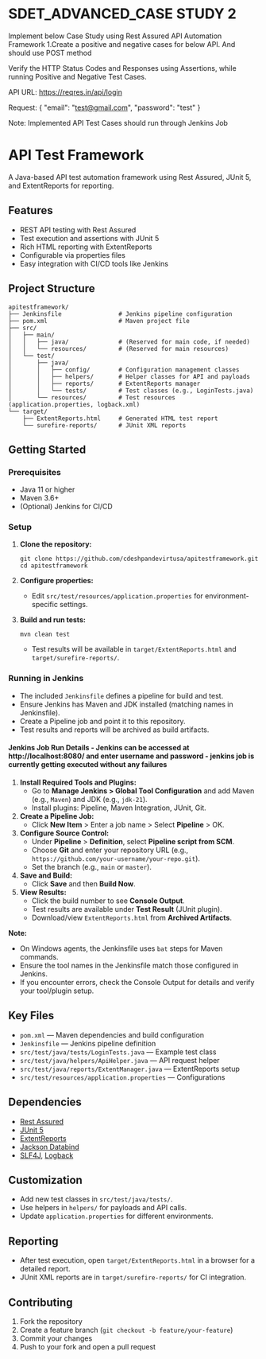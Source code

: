 # SDET_ADVANCED_CASE STUDY 2
Implement below Case Study using Rest Assured API Automation Framework
1.Create a positive and negative cases for below API. 
And should use POST method 

Verify the HTTP Status Codes and Responses using Assertions, while running Positive and Negative Test Cases. 

API URL:  https://reqres.in/api/login


Request:
{
    "email": "test@gmail.com",
    "password": "test"
}

Note: Implemented API Test Cases should run through Jenkins Job
# API Test Framework

A Java-based API test automation framework using Rest Assured, JUnit 5, and ExtentReports for reporting.

## Features
- REST API testing with Rest Assured
- Test execution and assertions with JUnit 5
- Rich HTML reporting with ExtentReports
- Configurable via properties files
- Easy integration with CI/CD tools like Jenkins

## Project Structure
```
apitestframework/
├── Jenkinsfile                # Jenkins pipeline configuration
├── pom.xml                    # Maven project file
├── src/
│   ├── main/
│   │   ├── java/              # (Reserved for main code, if needed)
│   │   └── resources/         # (Reserved for main resources)
│   └── test/
│       ├── java/
│       │   ├── config/        # Configuration management classes
│       │   ├── helpers/       # Helper classes for API and payloads
│       │   ├── reports/       # ExtentReports manager
│       │   └── tests/         # Test classes (e.g., LoginTests.java)
│       └── resources/         # Test resources (application.properties, logback.xml)
└── target/
    ├── ExtentReports.html     # Generated HTML test report
    └── surefire-reports/      # JUnit XML reports
```

## Getting Started

### Prerequisites
- Java 11 or higher
- Maven 3.6+
- (Optional) Jenkins for CI/CD

### Setup
1. **Clone the repository:**
   ```
   git clone https://github.com/cdeshpandevirtusa/apitestframework.git
   cd apitestframework
   ```
2. **Configure properties:**
   - Edit `src/test/resources/application.properties` for environment-specific settings.

3. **Build and run tests:**
   ```
   mvn clean test
   ```
   - Test results will be available in `target/ExtentReports.html` and `target/surefire-reports/`.

### Running in Jenkins
- The included `Jenkinsfile` defines a pipeline for build and test.
- Ensure Jenkins has Maven and JDK installed (matching names in Jenkinsfile).
- Create a Pipeline job and point it to this repository.
- Test results and reports will be archived as build artifacts.

#### Jenkins Job Run Details - Jenkins can be accessed at http://localhost:8080/ and enter username and password - jenkins job is currently getting executed without any failures
1. **Install Required Tools and Plugins:**
   - Go to **Manage Jenkins > Global Tool Configuration** and add Maven (e.g., `Maven`) and JDK (e.g., `jdk-21`).
   - Install plugins: Pipeline, Maven Integration, JUnit, Git.
2. **Create a Pipeline Job:**
   - Click **New Item** > Enter a job name > Select **Pipeline** > OK.
3. **Configure Source Control:**
   - Under **Pipeline** > **Definition**, select **Pipeline script from SCM**.
   - Choose **Git** and enter your repository URL (e.g., `https://github.com/your-username/your-repo.git`).
   - Set the branch (e.g., `main` or `master`).
4. **Save and Build:**
   - Click **Save** and then **Build Now**.
5. **View Results:**
   - Click the build number to see **Console Output**.
   - Test results are available under **Test Result** (JUnit plugin).
   - Download/view `ExtentReports.html` from **Archived Artifacts**.
 

**Note:**
- On Windows agents, the Jenkinsfile uses `bat` steps for Maven commands.
- Ensure the tool names in the Jenkinsfile match those configured in Jenkins.
- If you encounter errors, check the Console Output for details and verify your tool/plugin setup.

## Key Files
- `pom.xml` — Maven dependencies and build configuration
- `Jenkinsfile` — Jenkins pipeline definition
- `src/test/java/tests/LoginTests.java` — Example test class
- `src/test/java/helpers/ApiHelper.java` — API request helper
- `src/test/java/reports/ExtentManager.java` — ExtentReports setup
- `src/test/resources/application.properties` — Configurations

## Dependencies
- [Rest Assured](https://rest-assured.io/)
- [JUnit 5](https://junit.org/junit5/)
- [ExtentReports](https://extentreports.com/)
- [Jackson Databind](https://github.com/FasterXML/jackson-databind)
- [SLF4J](http://www.slf4j.org/), [Logback](http://logback.qos.ch/)

## Customization
- Add new test classes in `src/test/java/tests/`.
- Use helpers in `helpers/` for payloads and API calls.
- Update `application.properties` for different environments.

## Reporting
- After test execution, open `target/ExtentReports.html` in a browser for a detailed report.
- JUnit XML reports are in `target/surefire-reports/` for CI integration.

## Contributing
1. Fork the repository
2. Create a feature branch (`git checkout -b feature/your-feature`)
3. Commit your changes
4. Push to your fork and open a pull request